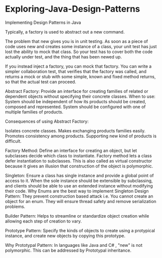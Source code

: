 # Exploring-Java-Design-Patterns
Implementing Design Patterns in Java

Typically, a factory is used to abstract out a new command.

The problem that new gives you is in unit testing. As soon as a piece of code uses new and creates some instance of a class, your unit test has just lost the ability to mock that class. So your test has to cover both the code actually under test, and the thing that has been newed up.

If you instead inject a factory, you can mock that factory. You can write a simpler collaboration test, that verifies that the factory was called, and returns a mock or stub with some simple, known and fixed method returns, so that the actual test can proceed.


Abstract Factory:
Provide an interface for creating families of related or dependent objects without specifying their concrete classes.
When to use:
System should be independent of how its products should be created, composed and represented.
System should be configured with one of multiple families of products.

Consequences of using Abstract Factory:

Isolates concrete classes.
Makes exchanging products families easily.
Promotes consistency among products.
Supporting new kind of products is difficult.

Factory Method:
Define an interface for creating an object, but let subclasses decide which class to instantiate. Factory method lets a class defer instantiation to subclasses. This is also called as virtual constructor because it gives an illusion that construction of the object is polymorphic.

Singleton:
Ensure a class has single instance and provide a global point of access to it.
When the sole instance should be extensible by subclassing, and clients should be able to use an extended instance without modifying their code.
Why Enums are the best way to implement Singleton Design Pattern:
They prevent construction based attack i.e. You cannot create an object for an enum.
They will ensure thread safety and remove serialization problems.

Builder Pattern:
Helps to streamline or standardize object creation while allowing each step of creation to vary.

Prototype Pattern:
Specify the kinds of objects to create using a protypical instance, and create new objects by copying this prototype.

Why Prototypal Pattern:
In languages like Java and C# , "new" is not polymorphic. This can be addressed by Prototypal inheritance.

